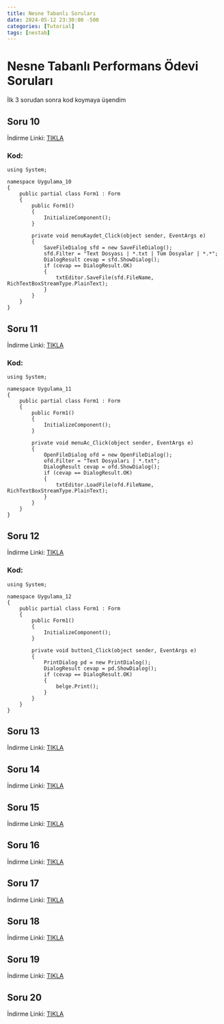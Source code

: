 ```yaml
---
title: Nesne Tabanlı Soruları
date: 2024-05-12 23:30:00 -500
categories: [Tutorial]
tags: [nestab]
---
```


# Nesne Tabanlı Performans Ödevi Soruları

İlk 3 sorudan sonra kod koymaya üşendim

## Soru 10

İndirme Linki: [TIKLA](https://drive.google.com/drive/folders/1gDKmkUFdN-YPb5oJRXObqRlxcNLrQQYK?usp=sharing)

### Kod:

    

    using System;

    namespace Uygulama_10
    {
        public partial class Form1 : Form
        {
            public Form1()
            {
                InitializeComponent();
            }

            private void menuKaydet_Click(object sender, EventArgs e)
            {
                SaveFileDialog sfd = new SaveFileDialog();
                sfd.Filter = "Text Dosyası | *.txt | Tüm Dosyalar | *.*";
                DialogResult cevap = sfd.ShowDialog();
                if (cevap == DialogResult.OK)
                {
                    txtEditor.SaveFile(sfd.FileName, RichTextBoxStreamType.PlainText);
                }
            }
        }
    }

    


## Soru 11

İndirme Linki: [TIKLA](https://drive.google.com/drive/folders/1z_K-1VgzhxJ-eRo7ny91nSqE1D1xZ3_7?usp=sharing)

### Kod:

    
    
    using System;

    namespace Uygulama_11
    {
        public partial class Form1 : Form
        {
            public Form1()
            {
                InitializeComponent();
            }

            private void menuAc_Click(object sender, EventArgs e)
            {
                OpenFileDialog ofd = new OpenFileDialog();
                ofd.Filter = "Text Dosyaları | *.txt";
                DialogResult cevap = ofd.ShowDialog();
                if (cevap == DialogResult.OK)
                {
                    txtEditor.LoadFile(ofd.FileName, RichTextBoxStreamType.PlainText);
                }
            }
        }
    }

    

## Soru 12

İndirme Linki: [TIKLA](https://drive.google.com/drive/folders/1n-UIbSQ0RRS6_GxglU7I7FC3j9PO7KRP?usp=sharing)

### Kod:

    
    
    using System;

    namespace Uygulama_12
    {
        public partial class Form1 : Form
        {
            public Form1()
            {
                InitializeComponent();
            }

            private void button1_Click(object sender, EventArgs e)
            {
                PrintDialog pd = new PrintDialog();
                DialogResult cevap = pd.ShowDialog();
                if (cevap == DialogResult.OK)
                {
                    belge.Print();
                }
            }
        }
    }
    

## Soru 13

İndirme Linki: [TIKLA](https://drive.google.com/drive/folders/1nmbfyTitjjOs455yfJBqTTQGrEm5Zbbz?usp=sharing)

## Soru 14

İndirme Linki: [TIKLA](https://drive.google.com/drive/folders/1eEy42zEz1l2IZGQWlWV_l2W7JkMr61Vt?usp=sharing)

## Soru 15

İndirme Linki: [TIKLA](https://drive.google.com/drive/folders/17gJhQc-e6EDzazEY0x9r2Ydab0wev4MS?usp=sharing)

## Soru 16

İndirme Linki: [TIKLA](https://drive.google.com/drive/folders/1X_0D6_jWI_ZHHrtALYUjCPp_k8kgjMX5?usp=sharing)

## Soru 17

İndirme Linki: [TIKLA](https://drive.google.com/drive/folders/11iD4xPkQpFHtGuUcC4Txz7bvnmjUizNy?usp=sharing)

## Soru 18

İndirme Linki: [TIKLA](https://drive.google.com/drive/folders/1LnJJMv7dll7sq8as7cFj-hzYQ4o8ZYtX?usp=sharing)

## Soru 19

İndirme Linki: [TIKLA](https://drive.google.com/drive/folders/15l84Y5ZQJYKQvxFLQcO2MPaQeNw7mRQm?usp=sharing)

## Soru 20

İndirme Linki: [TIKLA](https://drive.google.com/drive/folders/11iD4xPkQpFHtGuUcC4Txz7bvnmjUizNy?usp=sharing)





